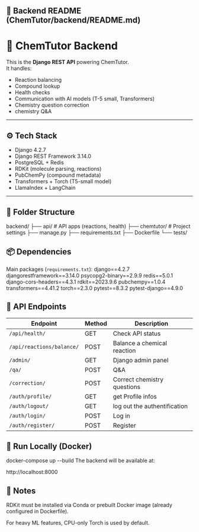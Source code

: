 ## 📝 Backend README (ChemTutor/backend/README.md)


# 🔄 ChemTutor Backend

This is the **Django REST API** powering ChemTutor.  
It handles:
- Reaction balancing
- Compound lookup
- Health checks
- Communication with AI models (T-5 small, Transformers)
- Chemistry question correction
- chemistry  Q&A 

---

## ⚙️ Tech Stack

- Django 4.2.7
- Django REST Framework 3.14.0
- PostgreSQL + Redis
- RDKit (molecule parsing, reactions)
- PubChemPy (compound metadata)
- Transformers + Torch (T5-small model)
- LlamaIndex + LangChain

---

## 📂 Folder Structure

backend/
├── api/ # API apps (reactions, health)
├── chemtutor/ # Project settings
├── manage.py
├── requirements.txt
├── Dockerfile
└── tests/





## 📦 Dependencies

Main packages (`requirements.txt`):
django==4.2.7
djangorestframework==3.14.0
psycopg2-binary==2.9.9
redis==5.0.1
django-cors-headers==4.3.1
rdkit==2023.9.6
pubchempy==1.0.4
transformers==4.41.2
torch==2.3.0
pytest==8.3.2
pytest-django==4.9.0


## 🔌 API Endpoints

| Endpoint                  | Method | Description |
|---------------------------|--------|-------------|
| `/api/health/`            | GET    | Check API status |
| `/api/reactions/balance/` | POST   | Balance a chemical reaction |
| `/admin/`                 | GET    | Django admin panel |
| `/qa/`                    | POST   | Q&A                |
| `/correction/`             | POST   | Correct chemistry questions|        
| `/auth/profile/`           | GET    | get Profile infos |
| `/auth/logout/`            | GET    | log out the authentification
| `/auth/login/`             | POST   | Log in        |
| `/auth/register/`          | POST   | Register


## 🚀 Run Locally (Docker)


docker-compose up --build
The backend will be available at:

http://localhost:8000

## 📌 Notes
RDKit must be installed via Conda or prebuilt Docker image (already configured in Dockerfile).

For heavy ML features, CPU-only Torch is used by default.
